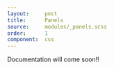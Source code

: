 ```yaml
---
layout:     post
title:      Panels
source:     modules/_panels.scss
order:      1
component:  css
---
```



<p class="lead">Documentation will come soon!!</p>
